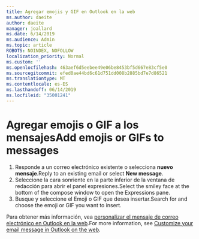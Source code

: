 ```yaml
---
title: Agregar emojis y GIF en Outlook en la web
ms.author: daeite
author: daeite
manager: joallard
ms.date: 6/14/2019
ms.audience: Admin
ms.topic: article
ROBOTS: NOINDEX, NOFOLLOW
localization_priority: Normal
ms.custom: ''
ms.openlocfilehash: 463aef6d5eebee49e06be8453bf5d667e83cf5e0
ms.sourcegitcommit: efed0ae44bd6c61d751dd008b2885bd7e7d86521
ms.translationtype: MT
ms.contentlocale: es-ES
ms.lasthandoff: 06/14/2019
ms.locfileid: "35001241"
---
```

# <a name="add-emojis-or-gifs-to-messages"></a><span data-ttu-id="9ef1b-102">Agregar emojis o GIF a los mensajes</span><span class="sxs-lookup"><span data-stu-id="9ef1b-102">Add emojis or GIFs to messages</span></span>

1. <span data-ttu-id="9ef1b-103">Responde a un correo electrónico existente o selecciona **nuevo mensaje**.</span><span class="sxs-lookup"><span data-stu-id="9ef1b-103">Reply to an existing email or select **New message**.</span></span>
1. <span data-ttu-id="9ef1b-104">Seleccione la cara sonriente en la parte inferior de la ventana de redacción para abrir el panel expresiones.</span><span class="sxs-lookup"><span data-stu-id="9ef1b-104">Select the smiley face at the bottom of the compose window to open the Expressions pane.</span></span>
1. <span data-ttu-id="9ef1b-105">Busque y seleccione el Emoji o GIF que desea insertar.</span><span class="sxs-lookup"><span data-stu-id="9ef1b-105">Search for and choose the emoji or GIF you want to insert.</span></span>

<span data-ttu-id="9ef1b-106">Para obtener más información, vea [personalizar el mensaje de correo electrónico en Outlook en la web](https://support.office.com/article/079442eb-6b41-4ff5-b6e0-a83d3967ac41).</span><span class="sxs-lookup"><span data-stu-id="9ef1b-106">For more information, see [Customize your email message in Outlook on the web](https://support.office.com/article/079442eb-6b41-4ff5-b6e0-a83d3967ac41).</span></span>
